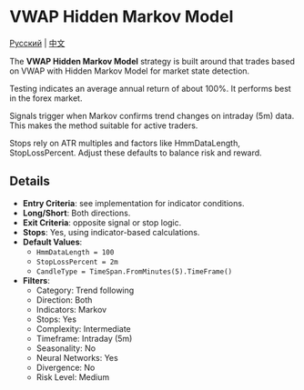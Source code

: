 # VWAP Hidden Markov Model
[Русский](README_ru.md) | [中文](README_zh.md)
 
The **VWAP Hidden Markov Model** strategy is built around that trades based on VWAP with Hidden Markov Model for market state detection.

Testing indicates an average annual return of about 100%. It performs best in the forex market.

Signals trigger when Markov confirms trend changes on intraday (5m) data. This makes the method suitable for active traders.

Stops rely on ATR multiples and factors like HmmDataLength, StopLossPercent. Adjust these defaults to balance risk and reward.

## Details
- **Entry Criteria**: see implementation for indicator conditions.
- **Long/Short**: Both directions.
- **Exit Criteria**: opposite signal or stop logic.
- **Stops**: Yes, using indicator-based calculations.
- **Default Values**:
  - `HmmDataLength = 100`
  - `StopLossPercent = 2m`
  - `CandleType = TimeSpan.FromMinutes(5).TimeFrame()`
- **Filters**:
  - Category: Trend following
  - Direction: Both
  - Indicators: Markov
  - Stops: Yes
  - Complexity: Intermediate
  - Timeframe: Intraday (5m)
  - Seasonality: No
  - Neural Networks: Yes
  - Divergence: No
  - Risk Level: Medium

